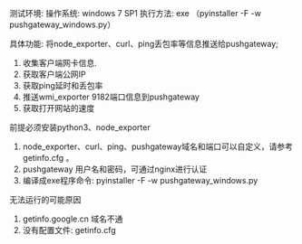 测试环境:
操作系统: windows 7 SP1
执行方法: exe  （pyinstaller -F -w pushgateway_windows.py）

具体功能: 
将node_exporter、curl、ping丢包率等信息推送给pushgateway; 
1. 收集客户端网卡信息.
2. 获取客户端公网IP
3. 获取ping延时和丢包率
4. 推送wmi_exporter 9182端口信息到pushgateway
5. 获取打开网站的速度

前提必须安装python3、node_exporter
1. node_exporter、curl、ping、pushgateway域名和端口可以自定义，请参考getinfo.cfg 。
2. pushgateway 用户名和密码，可通过nginx进行认证
3. 编译成exe程序命令: pyinstaller -F -w pushgateway_windows.py

无法运行的可能原因
1. getinfo.google.cn 域名不通
2. 没有配置文件: getinfo.cfg
